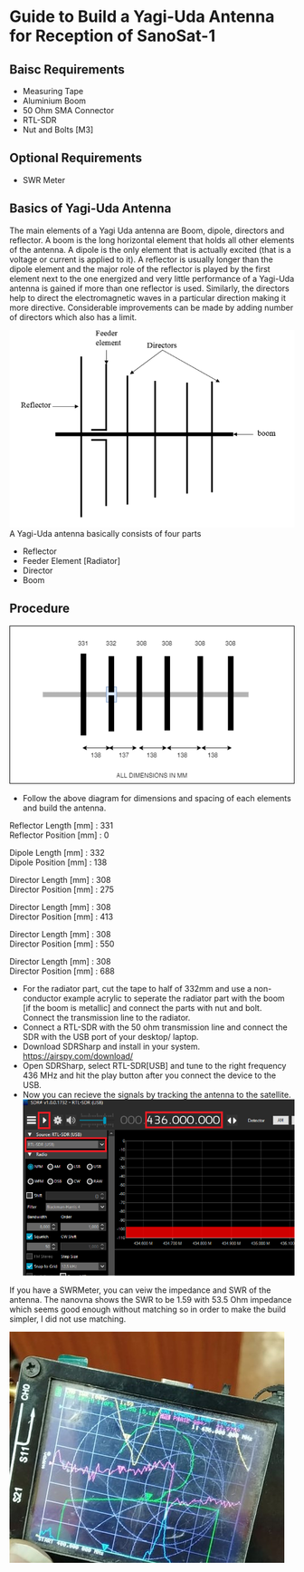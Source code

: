 # Guide to Build a Yagi-Uda Antenna for Reception of SanoSat-1

## Baisc Requirements
- Measuring Tape
- Aluminium Boom
- 50 Ohm SMA Connector
- RTL-SDR
- Nut and Bolts [M3]

## Optional Requirements
- SWR Meter

## Basics of Yagi-Uda Antenna
The main elements of a Yagi Uda antenna are Boom, dipole, directors and reflector. A boom is the long horizontal element that holds all other elements of the antenna. A dipole is the only element that is actually excited (that is a voltage or current is applied to it). A reflector is usually longer than the dipole element and the major role of the reflector is played by the first element next to the one energized and very little performance of a Yagi-Uda antenna is gained if more than one reflector is used. Similarly, the directors help to direct the electromagnetic waves in a particular direction making it more directive. Considerable improvements can be made by adding number of directors which also has a limit.

![Basics of Yagi-Uda Antenna](images/Yagi-Simple.png) \
A Yagi-Uda antenna basically consists of four parts
- Reflector
- Feeder Element [Radiator]
- Director
- Boom


## Procedure
![This is an image](images/6-ELEMENT-YAGI-ANTENNA.drawio.png)

- Follow the above diagram for dimensions and spacing of each elements and build the antenna.

Reflector Length [mm] : 331 \
Reflector Position [mm] : 0 

Dipole Length [mm] : 332 \
Dipole Position [mm] : 138 

Director Length [mm] : 308 \
Director Position [mm] : 275 

Director Length [mm] : 308 \
Director Position [mm] : 413 

Director Length [mm] : 308 \
Director Position [mm] : 550 

Director Length [mm] : 308 \
Director Position [mm] : 688 

- For the radiator part, cut the tape to half of 332mm and use a non-conductor example acrylic to seperate the radiator part with the boom [if the boom is metallic] and connect the parts with nut and bolt. Connect the transmission line to the radiator.
- Connect a RTL-SDR with the 50 ohm transmission line and connect the SDR with the USB port of your desktop/ laptop.
- Download SDRSharp and install in your system. https://airspy.com/download/
- Open SDRSharp, select RTL-SDR[USB] and tune to the right frequency 436 MHz and hit the play button after you connect the device to the USB.
- Now you can recieve the signals by tracking the antenna to the satellite.
![This is an image](images/sdr-sharp.png)

If you have a SWRMeter, you can veiw the impedance and SWR of the antenna. The nanovna shows the SWR to be 1.59 with 53.5 Ohm impedance which seems good enough without matching so in order to make the build simpler, I did not use matching.

![This is an image](images/nanovna.jpg)

